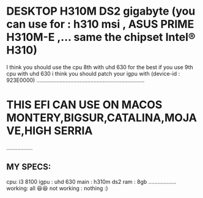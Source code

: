 # DESKTOP H310M DS2 gigabyte (you can use for : h310 msi , ASUS PRIME H310M-E ,... same the chipset Intel® H310)
I think you should use the cpu 8th with uhd 630 for the best
if you use 9th cpu with uhd 630 i think you should patch your igpu with (device-id : 923E0000)
......................................................................
# THIS EFI CAN USE ON MACOS MONTERY,BIGSUR,CATALINA,MOJAVE,HIGH SERRIA
.................
## MY SPECS:
cpu: i3 8100
igpu : uhd 630
main : h310m ds2
ram : 8gb
..................
working: all 😆😆
not working : nothing :)
